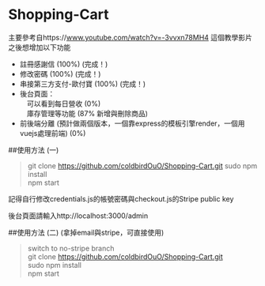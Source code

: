 # Shopping-Cart
主要參考自https://www.youtube.com/watch?v=-3vvxn78MH4 這個教學影片  
之後想增加以下功能
* 註冊感謝信 (100%) (完成！)
* 修改密碼 (100%) (完成！)
* 串接第三方支付-歐付寶 (100%) (完成！)
* 後台頁面：  
　可以看到每日營收 (0%)  
　庫存管理等功能 (87% 新增與刪除商品)
* 前後端分離 (預計做兩個版本，一個靠express的模板引擎render，一個用vuejs處理前端) (0%)


##使用方法 (一)
>git clone https://github.com/coldbirdOuO/Shopping-Cart.git
>sudo npm install  
>npm start  

記得自行修改credentials.js的帳號密碼與checkout.js的Stripe public key

後台頁面請輸入http://localhost:3000/admin


##使用方法 (二) (拿掉email與stripe，可直接使用)

>switch to no-stripe branch  
>git clone https://github.com/coldbirdOuO/Shopping-Cart.git  
>sudo npm install  
>npm start  

